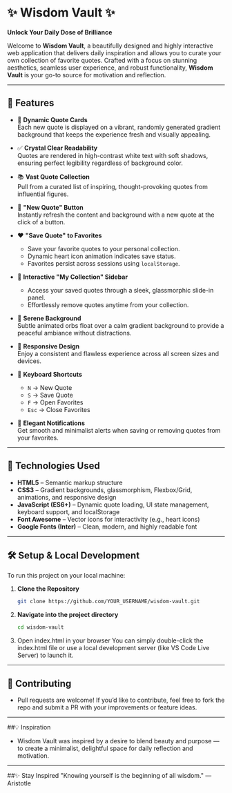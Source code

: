 # ✨ Wisdom Vault ✨  
**Unlock Your Daily Dose of Brilliance**

Welcome to **Wisdom Vault**, a beautifully designed and highly interactive web application that delivers daily inspiration and allows you to curate your own collection of favorite quotes. Crafted with a focus on stunning aesthetics, seamless user experience, and robust functionality, **Wisdom Vault** is your go-to source for motivation and reflection.

---

## 🌟 Features

- 🎨 **Dynamic Quote Cards**  
  Each new quote is displayed on a vibrant, randomly generated gradient background that keeps the experience fresh and visually appealing.

- ✅ **Crystal Clear Readability**  
  Quotes are rendered in high-contrast white text with soft shadows, ensuring perfect legibility regardless of background color.

- 📚 **Vast Quote Collection**  
  Pull from a curated list of inspiring, thought-provoking quotes from influential figures.

- 🔁 **"New Quote" Button**  
  Instantly refresh the content and background with a new quote at the click of a button.

- ❤️ **"Save Quote" to Favorites**  
  - Save your favorite quotes to your personal collection.
  - Dynamic heart icon animation indicates save status.
  - Favorites persist across sessions using `localStorage`.

- 📂 **Interactive "My Collection" Sidebar**  
  - Access your saved quotes through a sleek, glassmorphic slide-in panel.
  - Effortlessly remove quotes anytime from your collection.

- 🌌 **Serene Background**  
  Subtle animated orbs float over a calm gradient background to provide a peaceful ambiance without distractions.

- 📱 **Responsive Design**  
  Enjoy a consistent and flawless experience across all screen sizes and devices.

- 🧠 **Keyboard Shortcuts**  
  - `N` → New Quote  
  - `S` → Save Quote  
  - `F` → Open Favorites  
  - `Esc` → Close Favorites  

- 🔔 **Elegant Notifications**  
  Get smooth and minimalist alerts when saving or removing quotes from your favorites.

---

## 🚀 Technologies Used

- **HTML5** – Semantic markup structure  
- **CSS3** – Gradient backgrounds, glassmorphism, Flexbox/Grid, animations, and responsive design  
- **JavaScript (ES6+)** – Dynamic quote loading, UI state management, keyboard support, and localStorage  
- **Font Awesome** – Vector icons for interactivity (e.g., heart icons)  
- **Google Fonts (Inter)** – Clean, modern, and highly readable font  

---

## 🛠️ Setup & Local Development

To run this project on your local machine:

1. **Clone the Repository**
   ```bash
   git clone https://github.com/YOUR_USERNAME/wisdom-vault.git

2. **Navigate into the project directory**
   ```bash
   cd wisdom-vault

3. Open index.html in your browser
   You can simply double-click the index.html file or use a local development server (like VS Code Live Server) to launch it.

---

## 🤝 Contributing
- Pull requests are welcome! If you’d like to contribute, feel free to fork the repo and submit a PR with your improvements or feature ideas.

---

##💡 Inspiration
- Wisdom Vault was inspired by a desire to blend beauty and purpose — to create a minimalist, delightful space for daily reflection and motivation.

---

##✨ Stay Inspired
  "Knowing yourself is the beginning of all wisdom." — Aristotle

